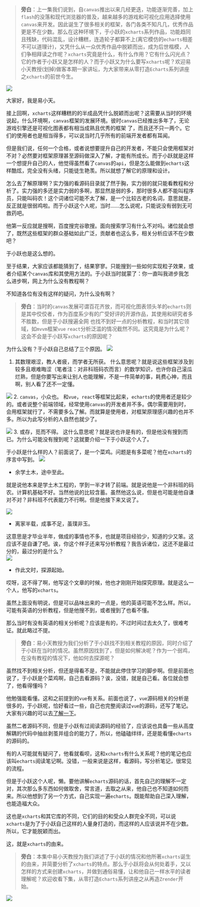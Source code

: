 > **旁白**：上一集我们说到，自`canvas`推出以来几经更迭，功能逐渐完善，加上`flash`的没落和现代浏览器的普及，越来越多的游戏和可视化应用选择使用`canvas`来开发。因此诞生了很多相关的框架，各门各类不知凡几，优秀作品更是不在少数。那么在这种环境下，于小跃的``xcharts``系列作品，功能趋同且残缺，代码混乱，设计糟糕，连造轮子都算不上(离它模仿的`echarts`相差不可以道理计)，又凭什么从一众优秀作品中脱颖而出，成为后世楷模，人们争相拜读之作呢？``xcharts``究竟是什么，有什么作用？它有什么闪光点？它的作者于小跃又是怎样的人？而于小跃又为什么要写``xcharts``呢？欢迎易小天教授(划掉)做客本期一家讲坛，为大家带来从零打造`Echarts`系列讲座之``xcharts``的前世今生。

![](./images/other/readme/home.png)

大家好，我是易小天。

接上回啊，``xcharts``这样糟糕的的半成品凭什么脱颖而出呢？这需要从当时的环境说起，什么环境啊，`canvas`框架的发展环境。彼时`canvas`已经推出多年了，无论游戏引擎还是可视化图表都有相当成熟且优秀的框架
了，而且还不只一两个。它们的使用者也是相当得多，可以说当时几乎所有的前端开发者都有耳闻。

但是我们说，任何一个合格，或者说想要提升自己的开发者，不能只会使用框架对不对？必然要对框架原理甚至源码做深入了解，才能有所成长。而于小跃就是这样一个想提升自己的人，他觉得虽然看了`canvas`的`api`，但是怎么能做到`echarts`这样酷炫，完全没有头绪，只能徒生艳羡。所以就想了解它的原理和设计。

怎么去了解原理啊？实力强的看源码目录就了然于胸，实力弱的就只能看教程和分析了。实力强的多还是实力弱的多啊，那显然是弱的多，那时很多人都不能叫程序员，只能叫码农！这个词诸位可能不太了解，是一个比较古老的名词，意思就是，反正就是很弱鸡啦。而于小跃这个人呢，当时……怎么说呢，只能说没有弱到无可救药吧。

他第一反应就是搜啊，百度搜完谷歌搜。面向搜索学习有什么不对吗。诸位就会想了，既然这些框架的群众基础如此广泛，贡献者也这么多，相关分析应该不在少数吧？

于小跃也是这么想的。

至于结果，大家应该都能猜到了，结果寥寥。只能搜到一些如何实现粒子效果，或者介绍某个`canvas`库和其使用方法的。于小跃当时就蒙了：你一直叫我进步我怎么进步啊，网上为什么没有教程啊？

不知道各位有没有这样的疑问，为什么没有啊？


> **旁白**：当时的`canvas`发展可谓百花齐放，而可视化图表领头羊的`echarts`则是其中佼佼者，作为百度系少有的广受好评的开源作品，其使用和研究者多不胜数，但是于小跃搜遍全网
也找不到好一点的分析教程，和当时其它领域，如`mvvm`框架`vue` `react`分析泛滥的情况截然不同。这究竟是为什么呢？这会不会是于小跃写``xcharts``的原因呢？

为什么没有？于小跃自己总结了三个原因。
![](./images/other/readme/readme_1.gif)
1. 其数理艰涩，教人者疲，而学者无所获。
什么意思呢？就是说这些框架涉及到较多且艰难晦涩（笔者注：对非科班码农而言）的数学知识，也许你自己滚瓜烂熟，但是你要写出来让别人也能理解，不是一件简单的事，耗费心神，而且啊，别人看了还不一定懂。

![](./images/other/readme/readme_2.gif)
2. `canvas`，小众也。
和`vue`，`react`等框架比起来，`echarts`的使用者还是较少的。或者说整个前端领域，经常使用`canvas`的开发者并不多。偶尔需要用到时，会用框架就行了，不需要多么了解。而就算是使用者，对框架原理感兴趣的也并不多。所以为此写分析的人自然也就少了。

![](./images/other/readme/readme_3.gif)
3. 或存，觅而不得。
这什么意思呢？就是说也许是有的，但是他没有搜到而已。为什么可能没有搜到呢？这就要介绍一下于小跃这个人了。

于小跃是什么样的人？前面说了，是一个菜鸡。问题是有多菜呢？他在``xcharts``的序言中写到。
![](./images/other/readme/readme_4.gif)
- 余学土木，途中至此。

就是说他本来是学土木工程的，学到一半才转了前端。就是说他是一个非科班的码农。计算机基础不好。当然他说的比较含蓄。虽然他这么说，但是也可能是他自谦对不对？非科班不代表能力不行啊。但是他接下来又说了。

![](./images/other/readme/readme_5.gif)
- 离家半载，成事不足，虽璞非玉。

这意思是才毕业半年，做成的事情也不多，也就是项目经验少，知道的少又笨。这应该不是自谦了吧。诶，你这个样子还来写分析教程？我告诉诸位，这还不是最过分的，最过分的是什么？\
![](./images/other/readme/readme_6.gif)
- 作此文时，探源起始。

哎呀，这不得了啊，他写这个文章的时候，他也才刚刚开始探究原理。就是这么一个人，他写的``xcharts``。

虽然上面没有明说，但是可以品味出来的一点是，他的英语可能不怎么样。所以，可能有英语的分析教程，但是他搜不到，或者搜到了也看不懂。

那么当时有没有英语的相关分析呢？应该是有的，不过时间过去太久了，很难考证。就此略过不提。

> **旁白**：易小天教授为我们分析了于小跃找不到相关教程的原因，同时介绍了于小跃在当时的情况。虽然原因找到了，但是如何解决呢？作为一个弱鸡，在没有教程的情况下，他如何去探源呢？

虽然找不到相关分析，但还是得看不是，不能就此停住学习的脚步啊。但是前面也说了，于小跃是个菜鸡啊，自己去看源码？诶，没错，就是自己看。各位就会想了，他看得懂吗？

他勉强能看懂。这和之前提到的`vue`有关系。前面也说了，`vue`源码相关的分析是很多的，于小跃呢，恰好看过一些，自己也完整阅读过`vue`的源码，还写了笔记。大家有兴趣的可以去[了解一下](https://github.com/webbillion/vue-note)。

虽然二者源码不同，但是于小跃有过阅读源码的经验了，应该说也具备一些从高度解耦的代码中抽丝剥茧并组合的能力了，所以，他磕磕绊绊，还是能看懂`echarts`的源码的。

有的人可能就有疑问了，他看就看呗，这和``xcharts``有什么关系呢？他的笔记也应该叫`echarts`阅读笔记啊。没错，一般来说是这样，看源码，写分析笔记，很常见的流程。

但是于小跃这个人呢，懒。要他讲解`echarts`源码的话，首先自己的理解不一定对，其次那么多东西如何做取舍，常言道，去取之从来，他自己也不知道如何而来。所以他想到了另一个方式，自己实现一遍`echarts`。既能帮助自己深入理解，也能造福大众。

这也是``xcharts``和其它库的不同，它们的目的和受众人群完全不同，可以说``xcharts``是为了于小跃自己这样的人量身打造的，而这样的人应该说并不在少数。所以，它才能脱颖而出。

这，就是``xcharts``的由来。

> **旁白**：本集中易小天教授为我们讲述了于小跃的情况和他所著``xcharts``诞生的由来，并简要分析了``xcharts``的特点。那么于小跃将会从何处着手，又以怎样的方式来创建``xcharts``，并做到通俗易懂，让和他自己一样水平的读者理解呢？欢迎收看下集，从零打造`Echarts`系列讲座之从再造`Zrender`开始。

![](./images/other/readme/end.png)

